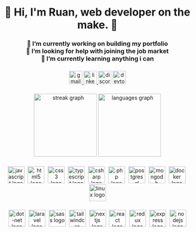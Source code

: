 <h1 align="center">🌌 Hi, I'm Ruan, web developer on the make. 🌌</h1>

###

<h3 align="center">🔭 I’m currently working on building my portfolio <br>🤝 I’m looking for help with joining the job market <br>🌱 I’m currently learning anything i can</h3>

###

<div align="center">
  <a href="mailto:rpo.lopes.dev@gmail.com" target="_blank">
    <img src="https://img.shields.io/static/v1?message=Gmail&logo=gmail&label=&color=D14836&logoColor=white&labelColor=&style=for-the-badge" height="35" alt="gmail logo"  />
  </a>
  <a href="https://www.linkedin.com/in/ruan-lopes-12041b1bb/" target="_blank">
    <img src="https://img.shields.io/static/v1?message=LinkedIn&logo=linkedin&label=&color=0077B5&logoColor=white&labelColor=&style=for-the-badge" height="35" alt="linkedin logo"  />
  </a>
  <img src="https://img.shields.io/static/v1?message=r.uan&logo=discord&label=&color=7289DA&logoColor=white&labelColor=&style=for-the-badge" height="35" alt="discord logo"  />
  <a href="https://dev.to/ruan" target="_blank">
    <img src="https://img.shields.io/static/v1?message=dev.to&logo=dev.to&label=&color=0A0A0A&logoColor=white&labelColor=&style=for-the-badge" height="35" alt="devto logo"  />
  </a>
</div>

###

<div align="center">
  <img src="https://streak-stats.demolab.com?user=R-uan&locale=en&mode=daily&theme=rose_pine&hide_border=false&border_radius=5" height="168" alt="streak graph"  />
  <img src="https://github-readme-stats.vercel.app/api/top-langs?username=R-uan&locale=en&hide_title=false&layout=compact&card_width=320&langs_count=6&theme=rose_pine&hide_border=false" height="168" alt="languages graph"  />
</div>

###

<div style="width: fit-content;" align="center">
  <img src="https://skillicons.dev/icons?i=js" height="45" alt="javascript logo"  />
  <img width="1" />
  <img src="https://skillicons.dev/icons?i=html" height="45" alt="html5 logo"  />
  <img width="1" />
  <img src="https://skillicons.dev/icons?i=css" height="45" alt="css3 logo"  />
  <img width="1" />
  <img src="https://skillicons.dev/icons?i=ts" height="45" alt="typescript logo"  />
  <img width="1" />
  <img src="https://skillicons.dev/icons?i=cs" height="45" alt="csharp logo"  />
  <img width="1" />
  <img src="https://skillicons.dev/icons?i=php" height="45" alt="php logo"  />
  <img width="1" />
  <img src="https://skillicons.dev/icons?i=postgres" height="45" alt="postgresql logo"  />
  <img width="1" />
  <img src="https://skillicons.dev/icons?i=mongodb" height="45" alt="mongodb logo"  />
  <img width="1" />
  <img src="https://skillicons.dev/icons?i=docker" height="45" alt="docker logo"  />
  <img width="1" />
  <img src="https://skillicons.dev/icons?i=linux" height="45" alt="linux logo"  />
</div>

###

<div align="center">
  <img src="https://skillicons.dev/icons?i=dotnet" height="45" alt="dot-net logo"  />
  <img width="1" />
  <img src="https://skillicons.dev/icons?i=laravel" height="45" alt="laravel logo"  />
  <img width="1" />
  <img src="https://skillicons.dev/icons?i=sass" height="45" alt="sass logo"  />
  <img width="1" />
  <img src="https://skillicons.dev/icons?i=tailwind" height="45" alt="tailwindcss logo"  />
  <img width="1" />
  <img src="https://skillicons.dev/icons?i=nextjs" height="45" alt="nextjs logo"  />
  <img width="1" />
  <img src="https://skillicons.dev/icons?i=react" height="45" alt="react logo"  />
  <img width="1" />
  <img src="https://skillicons.dev/icons?i=redux" height="45" alt="redux logo"  />
  <img width="1" />
  <img src="https://skillicons.dev/icons?i=express" height="45" alt="express logo"  />
  <img width="1" />
  <img src="https://skillicons.dev/icons?i=nodejs" height="45" alt="nodejs logo"  />
</div>

###
